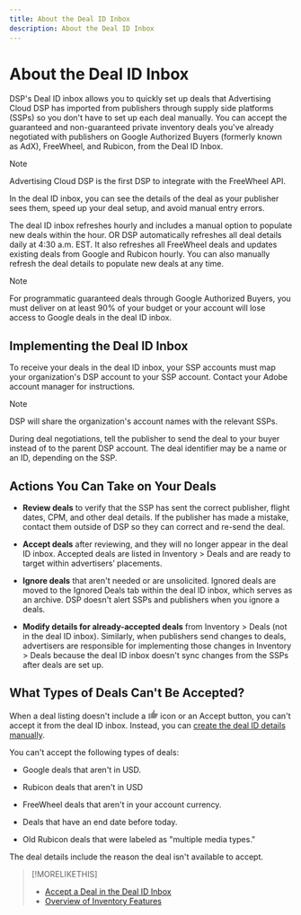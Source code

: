```yaml
---
title: About the Deal ID Inbox
description: About the Deal ID Inbox
---
```


# About the Deal ID Inbox

DSP's Deal ID inbox allows you to quickly set up deals that Advertising Cloud DSP has imported from publishers through supply side platforms (SSPs) so you don't have to set up each deal manually. You can accept the guaranteed and non-guaranteed private inventory deals you've already negotiated with publishers on Google Authorized Buyers (formerly known as AdX), FreeWheel, and Rubicon, from the Deal ID Inbox.

>[!NOTE]
>
>Advertising Cloud DSP is the first DSP to integrate with the FreeWheel API.

In the deal ID inbox, you can see the details of the deal as your publisher sees them, speed up your deal setup, and avoid manual entry errors.

<!-- which of the following is currently correct? -->
The deal ID inbox refreshes hourly and includes a manual option to populate new deals within the hour.
OR
DSP automatically refreshes all deal details daily at 4:30 a.m. EST. It also refreshes all FreeWheel deals and updates existing deals from Google and Rubicon hourly. You can also manually refresh the deal details to populate new deals at any time.

<!-- MC: I'm not sure where I got the following. Is this currently true? -->
>[!NOTE]
>
>For programmatic guaranteed deals through Google Authorized Buyers, you must deliver on at least 90% of your budget or your account will lose access to Google deals in the deal ID inbox.

## Implementing the Deal ID Inbox

To receive your deals in the deal ID inbox, your SSP accounts must map your organization's DSP account to your SSP account. Contact your Adobe account manager for instructions.

>[!NOTE]
>
>DSP will share the organization's account names with the relevant SSPs.

During deal negotiations, tell the publisher to send the deal to your buyer instead of to the parent DSP account. The deal identifier may be a name or an ID, depending on the SSP.<!-- Is this correct? I think "this" meant "deal identifier. -->

## Actions You Can Take on Your Deals

* **Review deals** to verify that the SSP has sent the correct publisher, flight dates, CPM, and other deal details. If the publisher has made a mistake, contact them outside of DSP so they can correct and re-send the deal.

* **Accept deals** after reviewing, and they will no longer appear in the deal ID inbox. Accepted deals are listed in Inventory > Deals and are ready to target within advertisers’ placements.

* **Ignore deals** that aren't needed or are unsolicited. Ignored deals are moved to the Ignored Deals tab within the deal ID inbox, which serves as an archive. DSP doesn't alert SSPs and publishers when you ignore a deals.

* **Modify details for already-accepted deals** from Inventory > Deals (not in the deal ID inbox). Similarly, when publishers send changes to deals, advertisers are responsible for implementing those changes in Inventory > Deals because the deal ID inbox doesn't sync changes from the SSPs after deals are set up.

## What Types of Deals Can't Be Accepted?

When a deal listing doesn't include a ![Accept](/help/dsp/assets/accept.png) icon or an Accept button, you can't accept it from the deal ID inbox. Instead, you can [create the deal ID details manually](/help/dsp/inventory/deal-id-create.md).

You can't accept the following types of deals:

* Google deals that aren't in USD.

* Rubicon deals that aren't in USD

* FreeWheel deals that aren't in your account currency.

* Deals that have an end date before today.

* Old Rubicon deals that were labeled as "multiple media types."

The deal details include the reason the deal isn't available to accept.

>[!MORELIKETHIS]
>
>* [Accept a Deal in the Deal ID Inbox](deal-id-inbox-accept.md)
>* [Overview of Inventory Features](inventory-overview.md)
